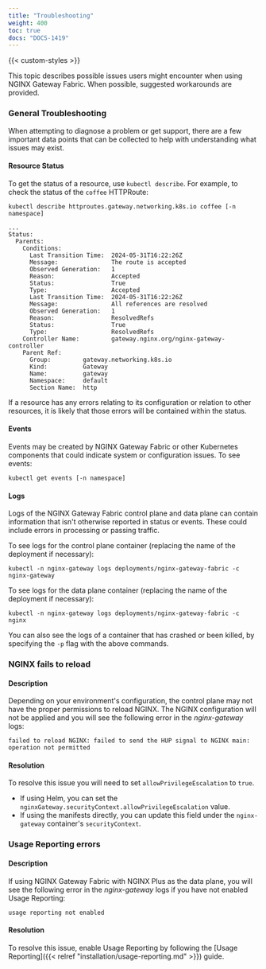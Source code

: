 ```yaml
---
title: "Troubleshooting"
weight: 400
toc: true
docs: "DOCS-1419"
---
```


{{< custom-styles >}}

This topic describes possible issues users might encounter when using NGINX Gateway Fabric. When possible, suggested workarounds are provided.

### **General Troubleshooting**

When attempting to diagnose a problem or get support, there are a few important data points that can be collected to help with understanding what issues may exist.

#### Resource Status

To get the status of a resource, use `kubectl describe`. For example, to check the status of the `coffee` HTTPRoute:

```shell
kubectl describe httproutes.gateway.networking.k8s.io coffee [-n namespace]
```

```text
...
Status:
  Parents:
    Conditions:
      Last Transition Time:  2024-05-31T16:22:26Z
      Message:               The route is accepted
      Observed Generation:   1
      Reason:                Accepted
      Status:                True
      Type:                  Accepted
      Last Transition Time:  2024-05-31T16:22:26Z
      Message:               All references are resolved
      Observed Generation:   1
      Reason:                ResolvedRefs
      Status:                True
      Type:                  ResolvedRefs
    Controller Name:         gateway.nginx.org/nginx-gateway-controller
    Parent Ref:
      Group:         gateway.networking.k8s.io
      Kind:          Gateway
      Name:          gateway
      Namespace:     default
      Section Name:  http
```

If a resource has any errors relating to its configuration or relation to other resources, it is likely that those errors will be contained within the status.

#### Events

Events may be created by NGINX Gateway Fabric or other Kubernetes components that could indicate system or configuration issues. To see events:

```shell
kubectl get events [-n namespace]
```

#### Logs

Logs of the NGINX Gateway Fabric control plane and data plane can contain information that isn't otherwise reported in status or events. These could include errors in processing or passing traffic.

To see logs for the control plane container (replacing the name of the deployment if necessary):

```shell
kubectl -n nginx-gateway logs deployments/nginx-gateway-fabric -c nginx-gateway
```

To see logs for the data plane container (replacing the name of the deployment if necessary):

```shell
kubectl -n nginx-gateway logs deployments/nginx-gateway-fabric -c nginx
```

You can also see the logs of a container that has crashed or been killed, by specifying the `-p` flag with the above commands.

### **NGINX fails to reload**

#### Description

Depending on your environment's configuration, the control plane may not have the proper permissions to reload NGINX. The NGINX configuration will not be applied and you will see the following error in the _nginx-gateway_ logs:

`failed to reload NGINX: failed to send the HUP signal to NGINX main: operation not permitted`

#### Resolution

To resolve this issue you will need to set `allowPrivilegeEscalation` to `true`.

- If using Helm, you can set the `nginxGateway.securityContext.allowPrivilegeEscalation` value.
- If using the manifests directly, you can update this field under the `nginx-gateway` container's `securityContext`.

### **Usage Reporting errors**

#### Description

If using NGINX Gateway Fabric with NGINX Plus as the data plane, you will see the following error in the _nginx-gateway_ logs if you have not enabled Usage Reporting:

`usage reporting not enabled`

#### Resolution

To resolve this issue, enable Usage Reporting by following the [Usage Reporting]({{< relref "installation/usage-reporting.md" >}}) guide.
